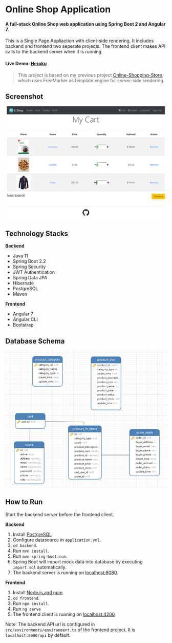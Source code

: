 # Online Shop Application

#### A full-stack Online Shop web application using Spring Boot 2 and Angular 7. 
This is a Single Page Appliaction with client-side rendering. It includes backend and frontend two seperate projects. 
The frontend client makes API calls to the backend server when it is running.

#### Live Demo: [Heroku](https://springboot-angular-shop.herokuapp.com/)

> This project is based on my previous project [Online-Shopping-Store](https://github.com/zhulinn/Online-Shopping-Store), which uses FreeMarker as template engine for server-side rendering. 

## Screenshot
![](https://raw.githubusercontent.com/zhulinn/blog/hexo/source/uploads/post_pics/spring-angular/cart.png)

## Technology Stacks
**Backend**
  - Java 11
  - Spring Boot 2.2
  - Spring Security
  - JWT Authentication
  - Spring Data JPA
  - Hibernate
  - PostgreSQL
  - Maven

**Frontend**
  - Angular 7
  - Angular CLI
  - Bootstrap

## Database Schema

![](https://raw.githubusercontent.com/zhulinn/blog/hexo/source/uploads/post_pics/spring-angular/db.png)

## How to  Run

Start the backend server before the frontend client.  

**Backend**

  1. Install [PostgreSQL](https://www.postgresql.org/download/) 
  2. Configure datasource in `application.yml`.
  3. `cd backend`.
  4. Run `mvn install`.
  5. Run `mvn spring-boot:run`.
  6. Spring Boot will import mock data into database by executing `import.sql` automatically.
  7. The backend server is running on [localhost:8080]().

**Frontend**
  1. Install [Node.js and npm](https://www.npmjs.com/get-npm)
  2. `cd frontend`.
  3. Run `npm install`.
  4. Run `ng serve`
  5. The frontend client is running on [localhost:4200]().

Note: The backend API url is configured in `src/environments/environment.ts` of the frontend project. It is `localhost:8080/api` by default.
